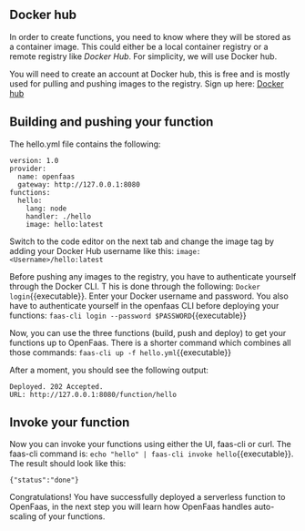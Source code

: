 ## Docker hub

In order to create functions, you need to know where they will be stored as a container image. This could either be a local container registry or a remote registry like *Docker Hub*. For simplicity, we will use Docker hub.

You will need to create an account at Docker hub, this is free and is mostly used for pulling and pushing images to the registry. Sign up here: [Docker hub](https://hub.docker.com/)

## Building and pushing your function

The hello.yml file contains the following: 
```
version: 1.0
provider:
  name: openfaas
  gateway: http://127.0.0.1:8080
functions:
  hello:
    lang: node
    handler: ./hello
    image: hello:latest
```

Switch to the code editor on the next tab and change the image tag by adding your Docker Hub username like this: ```image: <Username>/hello:latest```

Before pushing any images to the registry, you have to authenticate yourself through the Docker CLI. T
his is done through the following: `Docker login`{{executable}}. 
Enter your Docker username and password. 
You also have to authenticate yourself in the openfaas CLI before deploying your functions: `faas-cli login --password $PASSWORD`{{executable}}

Now, you can use the three functions (build, push and deploy) to get your functions up to OpenFaas. There is a shorter command which combines all those commands: `faas-cli up -f hello.yml`{{executable}}

After a moment, you should see the following output:

```
Deployed. 202 Accepted.
URL: http://127.0.0.1:8080/function/hello
```
## Invoke your function

Now you can invoke your functions using either the UI, faas-cli or curl. The faas-cli command is: `echo "hello" | faas-cli invoke hello`{{executable}}. The result should look like this:
```
{"status":"done"}
```
Congratulations! You have successfully deployed a serverless function to OpenFaas, in the next step you will learn how OpenFaas handles auto-scaling of your functions. 

